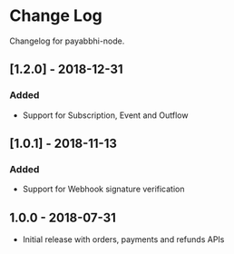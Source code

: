# Change Log

Changelog for payabbhi-node.

## [1.2.0] - 2018-12-31
### Added
- Support for Subscription, Event and Outflow

## [1.0.1] - 2018-11-13
### Added
- Support for Webhook signature verification

## 1.0.0 - 2018-07-31
* Initial release with orders, payments and refunds APIs
